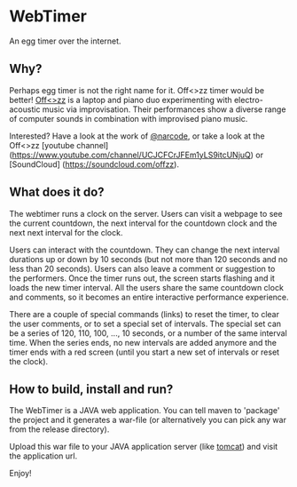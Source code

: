 # WebTimer
An egg timer over the internet.

## Why?
Perhaps egg timer is not the right name for it. Off&lt;&gt;zz timer would be
better! [Off&lt;&gt;zz](http://www.keyboardsunite.com/offzz/) is a laptop and
piano duo experimenting with electro-acoustic music via improvisation. Their
performances show a diverse range of computer sounds in combination with
improvised piano music.

Interested? Have a look at the work of [@narcode](https://github.com/narcode),
or take a look at the Off&lt;&gt;zz [youtube channel]
(https://www.youtube.com/channel/UCJCFCrJFEm1yLS9itcUNjuQ) or [SoundCloud]
(https://soundcloud.com/offzz).

## What does it do?
The webtimer runs a clock on the server. Users can visit a webpage to see the
current countdown, the next interval for the countdown clock and the next next
interval for the clock.

Users can interact with the countdown. They can change the next interval
durations up or down by 10 seconds (but not more than 120 seconds and no less
than 20 seconds). Users can also leave a comment or suggestion to the
performers. Once the timer runs out, the screen starts flashing and it loads
the new timer interval. All the users share the same countdown clock and
comments, so it becomes an entire interactive performance experience.

There are a couple of special commands (links) to reset the timer, to clear the
user comments, or to set a special set of intervals. The special set can be a
series of 120, 110, 100, ..., 10 seconds, or a number of the same interval
time. When the series ends, no new intervals are added anymore and the timer
ends with a red screen (until you start a new set of intervals or reset the clock).

## How to build, install and run?
The WebTimer is a JAVA web application. You can tell maven to 'package' the
project and it generates a war-file (or alternatively you can pick any war from
the release directory).

Upload this war file to your JAVA application server (like [tomcat](
https://tomcat.apache.org)) and visit the application url.

Enjoy!
